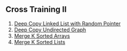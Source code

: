 ## Cross Training II

1.  [Deep Copy Linked List with Random Pointer](Medium/DeepCopyLinkedListWithRandomPointer)
2.  [Deep Copy Undirected Graph](Medium/DeepCopyUndirectedGraph)
3.  [Merge K Sorted Arrays](Medium/MergeKSortedArrays)
4.  [Merge K Sorted Lists](Medium/MergeKSortedLists)
